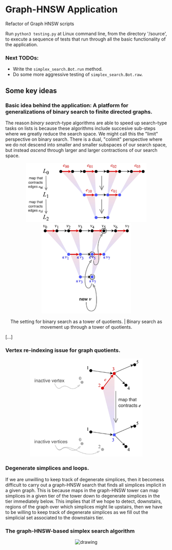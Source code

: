 # Graph-HNSW Application
Refactor of Graph HNSW scripts

Run ```python3 testing.py``` at Linux command line, from the directory '/source', to execute a sequence of tests that run through all the basic functionality of the application.

### Next TODOs:

- Write the `simplex_search.Bot.run` method.
- Do some more aggressive testing of `simplex_search.Bot.raw`.

## Some key ideas
### Basic idea behind the application: A platform for generalizations of binary search to finite directed graphs.
The reason *binary search*-type algorithms are able to speed up search-type tasks on lists is because these algorithms include succesive sub-steps where we greatly reduce the search space. We might call this the "limit" perspective on binary search. There is a dual, "colimit" perspective where we do not descend into smaller and smaller subspaces of our search space, but instead *ascend* through larger and larger contractions of our search space.
<p align="center">
  <img src="https://github.com/TYLERSFOSTER/Graph-HNSW/blob/main/documentation/material/quotient_binary_search_01.jpg" alt="drawing" width="375"/>
  <img src="https://github.com/TYLERSFOSTER/Graph-HNSW/blob/main/documentation/material/quotient_binary_search_02.jpg" alt="drawing" width="280"/>
</p>
<p align="center">
  The setting for binary search as a tower of quotients. | Binary search as movement up through a tower of quotients.
</p>

[...]

### Vertex re-indexing issue for graph quotients.
<p align="center">
<img src="https://github.com/TYLERSFOSTER/Graph-HNSW/blob/main/documentation/material/inactive_vertices.jpg" alt="drawing" width="350"/>
</p>

### Degenerate simplices and loops.
If we are unwilling to keep track of degenerate simplices, then it becomess difficult to carry out a graph-HNSW search that finds all simplices implicit in a given graph.
This is because maps in the graph-HNSW tower can map simplices in a given tier of the tower down to degenerate simplices in the tier immediately  below.
This implies that iIf we hope to detect, downstairs, regions of the graph over which simplices might lie upstairs, then we have to be willing to keep track of degenerate simplices as we fill out the simplicial set associated to the downstairs tier.


### The graph-HNSW-based simplex search algorithm
<p align="center">
<img src="https://github.com/TYLERSFOSTER/Graph-HNSW/blob/main/documentation/material/search_order.jpg" alt="drawing" width="500"/>
</p>
